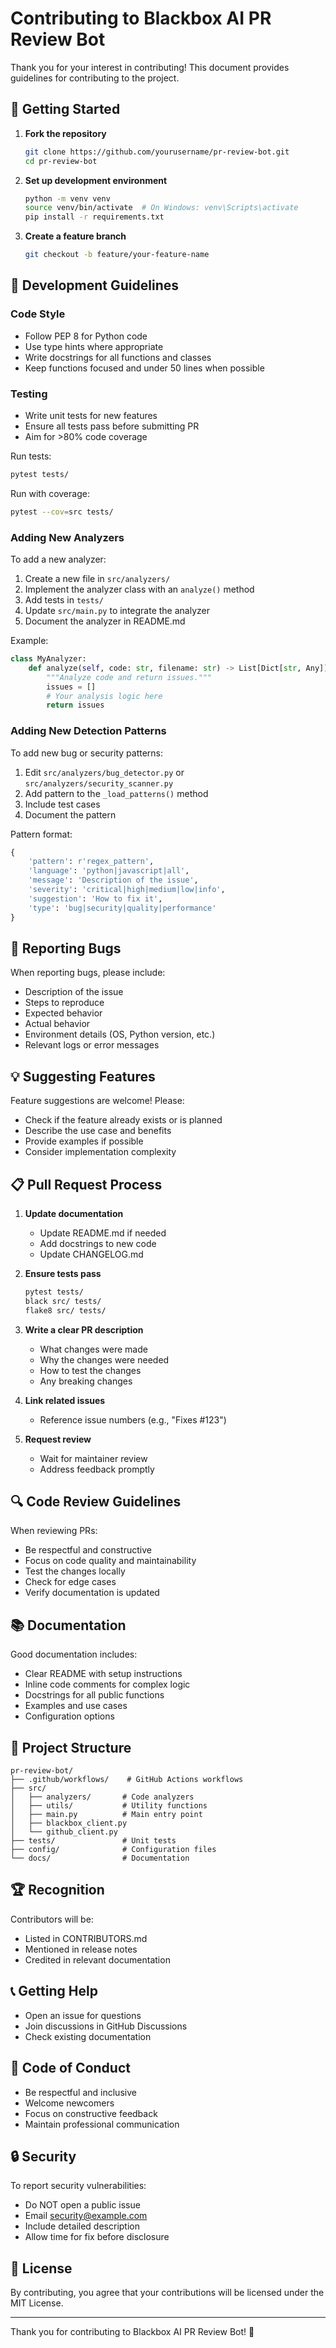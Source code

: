 # Contributing to Blackbox AI PR Review Bot

Thank you for your interest in contributing! This document provides guidelines for contributing to the project.

## 🚀 Getting Started

1. **Fork the repository**
   ```bash
   git clone https://github.com/yourusername/pr-review-bot.git
   cd pr-review-bot
   ```

2. **Set up development environment**
   ```bash
   python -m venv venv
   source venv/bin/activate  # On Windows: venv\Scripts\activate
   pip install -r requirements.txt
   ```

3. **Create a feature branch**
   ```bash
   git checkout -b feature/your-feature-name
   ```

## 📝 Development Guidelines

### Code Style

- Follow PEP 8 for Python code
- Use type hints where appropriate
- Write docstrings for all functions and classes
- Keep functions focused and under 50 lines when possible

### Testing

- Write unit tests for new features
- Ensure all tests pass before submitting PR
- Aim for >80% code coverage

Run tests:
```bash
pytest tests/
```

Run with coverage:
```bash
pytest --cov=src tests/
```

### Adding New Analyzers

To add a new analyzer:

1. Create a new file in `src/analyzers/`
2. Implement the analyzer class with an `analyze()` method
3. Add tests in `tests/`
4. Update `src/main.py` to integrate the analyzer
5. Document the analyzer in README.md

Example:
```python
class MyAnalyzer:
    def analyze(self, code: str, filename: str) -> List[Dict[str, Any]]:
        """Analyze code and return issues."""
        issues = []
        # Your analysis logic here
        return issues
```

### Adding New Detection Patterns

To add new bug or security patterns:

1. Edit `src/analyzers/bug_detector.py` or `src/analyzers/security_scanner.py`
2. Add pattern to the `_load_patterns()` method
3. Include test cases
4. Document the pattern

Pattern format:
```python
{
    'pattern': r'regex_pattern',
    'language': 'python|javascript|all',
    'message': 'Description of the issue',
    'severity': 'critical|high|medium|low|info',
    'suggestion': 'How to fix it',
    'type': 'bug|security|quality|performance'
}
```

## 🐛 Reporting Bugs

When reporting bugs, please include:

- Description of the issue
- Steps to reproduce
- Expected behavior
- Actual behavior
- Environment details (OS, Python version, etc.)
- Relevant logs or error messages

## 💡 Suggesting Features

Feature suggestions are welcome! Please:

- Check if the feature already exists or is planned
- Describe the use case and benefits
- Provide examples if possible
- Consider implementation complexity

## 📋 Pull Request Process

1. **Update documentation**
   - Update README.md if needed
   - Add docstrings to new code
   - Update CHANGELOG.md

2. **Ensure tests pass**
   ```bash
   pytest tests/
   black src/ tests/
   flake8 src/ tests/
   ```

3. **Write a clear PR description**
   - What changes were made
   - Why the changes were needed
   - How to test the changes
   - Any breaking changes

4. **Link related issues**
   - Reference issue numbers (e.g., "Fixes #123")

5. **Request review**
   - Wait for maintainer review
   - Address feedback promptly

## 🔍 Code Review Guidelines

When reviewing PRs:

- Be respectful and constructive
- Focus on code quality and maintainability
- Test the changes locally
- Check for edge cases
- Verify documentation is updated

## 📚 Documentation

Good documentation includes:

- Clear README with setup instructions
- Inline code comments for complex logic
- Docstrings for all public functions
- Examples and use cases
- Configuration options

## 🎯 Project Structure

```
pr-review-bot/
├── .github/workflows/    # GitHub Actions workflows
├── src/
│   ├── analyzers/       # Code analyzers
│   ├── utils/           # Utility functions
│   ├── main.py          # Main entry point
│   ├── blackbox_client.py
│   └── github_client.py
├── tests/               # Unit tests
├── config/              # Configuration files
└── docs/                # Documentation
```

## 🏆 Recognition

Contributors will be:
- Listed in CONTRIBUTORS.md
- Mentioned in release notes
- Credited in relevant documentation

## 📞 Getting Help

- Open an issue for questions
- Join discussions in GitHub Discussions
- Check existing documentation

## 📜 Code of Conduct

- Be respectful and inclusive
- Welcome newcomers
- Focus on constructive feedback
- Maintain professional communication

## 🔒 Security

To report security vulnerabilities:
- Do NOT open a public issue
- Email security@example.com
- Include detailed description
- Allow time for fix before disclosure

## 📄 License

By contributing, you agree that your contributions will be licensed under the MIT License.

---

Thank you for contributing to Blackbox AI PR Review Bot! 🎉

